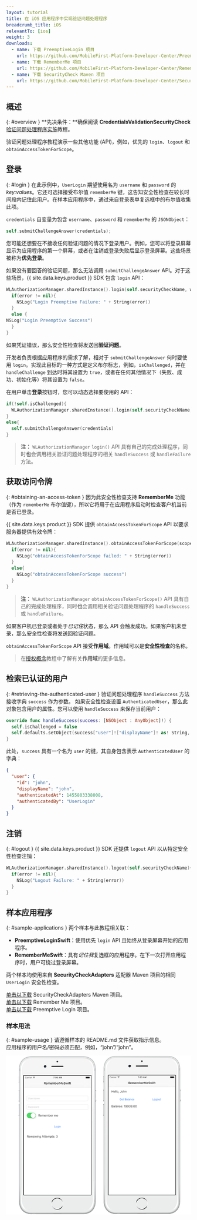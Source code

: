 ```yaml
---
layout: tutorial
title: 在 iOS 应用程序中实现验证问题处理程序
breadcrumb_title: iOS
relevantTo: [ios]
weight: 3
downloads:
  - name: 下载 PreemptiveLogin 项目
    url: https://github.com/MobileFirst-Platform-Developer-Center/PreemptiveLoginSwift/tree/release80
  - name: 下载 RememberMe 项目
    url: https://github.com/MobileFirst-Platform-Developer-Center/RememberMeSwift/tree/release80
  - name: 下载 SecurityCheck Maven 项目
    url: https://github.com/MobileFirst-Platform-Developer-Center/SecurityCheckAdapters/tree/release80
---
```

<!-- NLS_CHARSET=UTF-8 -->
## 概述
{: #overview }
**先决条件：**确保阅读 **CredentialsValidationSecurityCheck** [验证问题处理程序实施](../../credentials-validation/ios/)教程。

验证问题处理程序教程演示一些其他功能 (API)，例如，优先的 `login`、`logout` 和 `obtainAccessTokenForScope`。

## 登录
{: #login }
在此示例中，`UserLogin` 期望使用名为 `username` 和 `password` 的 *key:value*s。它还可选择接受布尔值 `rememberMe` 键，这告知安全性检查在较长时间段内记住此用户。在样本应用程序中，通过来自登录表单复选框中的布尔值收集此项。

`credentials` 自变量为包含 `username`、`password` 和 `rememberMe` 的 `JSONObject`：

```swift
self.submitChallengeAnswer(credentials);
```

您可能还想要在不接收任何验证问题的情况下登录用户。例如，您可以将登录屏幕显示为应用程序的第一个屏幕，或者在注销或登录失败后显示登录屏幕。这些场景被称为**优先登录**。

如果没有要回答的验证问题，那么无法调用 `submitChallengeAnswer` API。对于这些场景，{{ site.data.keys.product }} SDK 包含 `login` API：

```swift
WLAuthorizationManager.sharedInstance().login(self.securityCheckName, withCredentials: credentials) { (error) -> Void in
  if(error != nil){
    NSLog("Login Preemptive Failure: " + String(error))
  }
  else {
NSLog("Login Preemptive Success")
  }
}
```

如果凭证错误，那么安全性检查将发送回**验证问题**。

开发者负责根据应用程序的需求了解，相对于 `submitChallengeAnswer` 何时要使用 `login`。实现此目标的一种方式是定义布尔标志，例如，`isChallenged`，并在 `handleChallenge` 到达时将其设置为 `true`，或者在任何其他情况下（失败、成功、初始化等）将其设置为 `false`。

在用户单击**登录**按钮时，您可以动态选择要使用的 API：

```swift
if(!self.isChallenged){
  WLAuthorizationManager.sharedInstance().login(self.securityCheckName, withCredentials: credentials) { (error) -> Void in}
}
else{
  self.submitChallengeAnswer(credentials)
}
```

> **注：**
>`WLAuthorizationManager` `login()` API 具有自己的完成处理程序，同时**也**会调用相关验证问题处理程序的相关 `handleSuccess` 或 `handleFailure` 方法。

## 获取访问令牌
{: #obtaining-an-access-token }
因为此安全性检查支持 **RememberMe** 功能（作为 `rememberMe` 布尔值键），所以它将用于在应用程序启动时检查客户机当前是否已登录。

{{ site.data.keys.product }} SDK 提供 `obtainAccessTokenForScope` API 以要求服务器提供有效令牌：

```swift
WLAuthorizationManager.sharedInstance().obtainAccessTokenForScope(scope) { (token, error) -> Void in
  if(error != nil){
    NSLog("obtainAccessTokenForScope failed: " + String(error))
  }
  else{
    NSLog("obtainAccessTokenForScope success")
  }
}
```

> **注：**
>`WLAuthorizationManager` `obtainAccessTokenForScope()` API 具有自己的完成处理程序，同时**也**会调用相关验证问题处理程序的 `handleSuccess` 或 `handleFailure`。

如果客户机已登录或者处于*已记住*状态，那么 API 会触发成功。如果客户机未登录，那么安全性检查将发送回验证问题。

`obtainAccessTokenForScope` API 接受**作用域**。作用域可以是**安全性检查**的名称。

> 在[授权概念](../../)教程中了解有关**作用域**的更多信息。

## 检索已认证的用户
{: #retrieving-the-authenticated-user }
验证问题处理程序 `handleSuccess` 方法接收字典 `success` 作为参数。
如果安全性检查设置 `AuthenticatedUser`，那么此对象包含用户的属性。您可以使用 `handleSuccess` 来保存当前用户：

```swift
override func handleSuccess(success: [NSObject : AnyObject]!) {
  self.isChallenged = false
  self.defaults.setObject(success["user"]!["displayName"]! as! String, forKey: "displayName")
}
```

此处，`success` 具有一个名为 `user` 的键，其自身包含表示 `AuthenticatedUser` 的字典：

```json
{
  "user": {
    "id": "john",
    "displayName": "john",
    "authenticatedAt": 1455803338008,
    "authenticatedBy": "UserLogin"
  }
}
```

## 注销
{: #logout }
{{ site.data.keys.product }} SDK 还提供 `logout` API 以从特定安全性检查注销：

```swift
WLAuthorizationManager.sharedInstance().logout(self.securityCheckName){ (error) -> Void in
  if(error != nil){
    NSLog("Logout Failure: " + String(error))
  }
}
```

## 样本应用程序
{: #sample-applications }
两个样本与此教程相关联：

- **PreemptiveLoginSwift**：使用优先 `login` API 且始终从登录屏幕开始的应用程序。
- **RememberMeSwift**：具有*记住我*复选框的应用程序。在下一次打开应用程序时，用户可绕过登录屏幕。

两个样本均使用来自 **SecurityCheckAdapters** 适配器 Maven 项目的相同 `UserLogin` 安全性检查。

[单击以下载](https://github.com/MobileFirst-Platform-Developer-Center/SecurityCheckAdapters/tree/release80) SecurityCheckAdapters Maven 项目。  
[单击以下载](https://github.com/MobileFirst-Platform-Developer-Center/RememberMeSwift/tree/release80) Remember Me 项目。  
[单击以下载](https://github.com/MobileFirst-Platform-Developer-Center/PreemptiveLoginSwift/tree/release80) Preemptive Login 项目。  

### 样本用法
{: #sample-usage }
请遵循样本的 README.md 文件获取指示信息。  
应用程序的用户名/密码必须匹配，例如，“john”/“john”。

![样本应用程序](sample-application.png)

